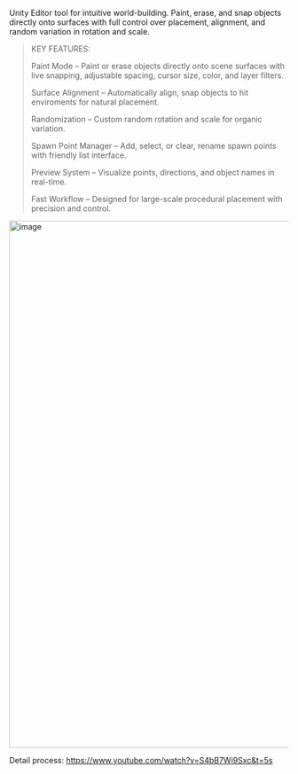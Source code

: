 Unity Editor tool for intuitive world-building. Paint, erase, and snap objects directly onto surfaces with full control over placement, alignment, and random variation in rotation and scale.

> KEY FEATURES:
> 
> Paint Mode – Paint or erase objects directly onto scene surfaces with live snapping, adjustable spacing, cursor size, color, and layer filters.
> 
> Surface Alignment – Automatically align, snap objects to hit enviroments for natural placement.
> 
> Randomization – Custom random rotation and scale for organic variation.
> 
> Spawn Point Manager – Add, select, or clear, rename spawn points with friendly list interface.
> 
> Preview System – Visualize points, directions, and object names in real-time.
> 
> Fast Workflow – Designed for large-scale procedural placement with precision and control.

<img width="1540" height="951" alt="image" src="https://github.com/user-attachments/assets/10befc54-ab9a-4a65-9726-8560af1dd012" />


Detail process: https://www.youtube.com/watch?v=S4bB7Wi9Sxc&t=5s
